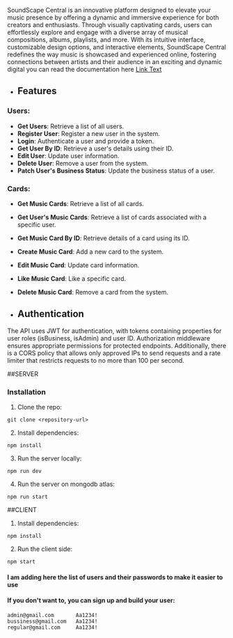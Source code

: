 SoundScape Central is an innovative platform designed to elevate
            your music presence by offering a dynamic and immersive experience
            for both creators and enthusiasts. Through visually captivating
            cards, users can effortlessly explore and engage with a diverse
            array of musical compositions, albums, playlists, and more. With its
            intuitive interface, customizable design options, and interactive
            elements, SoundScape Central redefines the way music is showcased
            and experienced online, fostering connections between artists and
            their audience in an exciting and dynamic digital
you can read the documentation here [Link Text](https://documenter.getpostman.com/view/29937654/2sA3rwNEzj#intro)
- ## Features
### Users:
- **Get Users**: Retrieve a list of all users.
- **Register User**: Register a new user in the system.
- **Login**: Authenticate a user and provide a token.
- **Get User By ID**: Retrieve a user's details using their ID.
- **Edit User**: Update user information.
- **Delete User**: Remove a user from the system.
- **Patch User's Business Status**: Update the business status of a user.


### Cards:
- **Get Music Cards**: Retrieve a list of all cards.
- **Get User's Music Cards**: Retrieve a list of cards associated with a specific user.
- **Get Music Card By ID**: Retrieve details of a card using its ID.
- **Create Music Card**: Add a new card to the system.
- **Edit Music Card**: Update card information.
- **Like Music Card**: Like a specific card.
- **Delete Music Card**: Remove a card from the system.


- ## Authentication
The API uses JWT for authentication, with tokens containing properties for user roles (isBusiness, isAdmin) and user ID. Authorization middleware ensures appropriate permissions for protected endpoints. Additionally, there is a CORS policy that allows only approved IPs to send requests and a rate limiter that restricts requests to no more than 100 per second.

 ##SERVER
### Installation
1. Clone the repo:
```
git clone <repository-url>
```
2. Install dependencies:
```
npm install
```
3. Run the server locally:
```
npm run dev
```
4. Run the server on mongodb atlas:
```
npm run start
```
##CLIENT
1. Install dependencies:
```
npm install
```
2. Run the client side:
```
npm start
```
#### I am adding here the list of users and their passwords to make it easier to use
#### If you don't want to, you can sign up and build your user:
```
admin@gmail.com       Aa1234!
bussiness@gmail.com   Aa1234!
regular@gmail.com     Aa1234!

```
